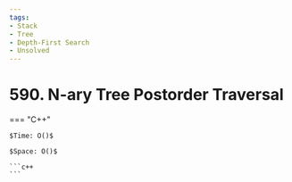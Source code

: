 ```yaml
---
tags:
- Stack
- Tree
- Depth-First Search
- Unsolved
---
```



# 590. N-ary Tree Postorder Traversal

=== "C++"

    $Time: O()$

    $Space: O()$

    ```c++
    ```
